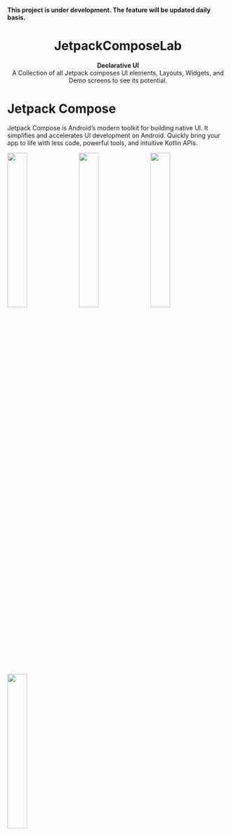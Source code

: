 <h4 >This project is under development. The feature will be updated daily basis.</h4>
<h1 align="center">JetpackComposeLab</h1>
<div align="center">
  <strong>Declarative UI</strong>
</div>
<div align="center">
  A Collection of all Jetpack composes UI elements, Layouts, Widgets, and Demo screens to see its potential.
</div>

<div></div>

# Jetpack Compose
Jetpack Compose is Android’s modern toolkit for building native UI. It simplifies and accelerates UI development on Android. Quickly bring your app to life with less code, powerful tools, and intuitive Kotlin APIs.


<p align="left">
  <img src="https://github.com/kamrul3288/JetpackComposeLab/assets/27208120/1a0af875-5a83-4db8-bc39-9b37caefa56e" width="30%">
  &nbsp;
  <img src="https://github.com/kamrul3288/JetpackComposeLab/assets/27208120/c0e417aa-8cbb-4963-9d44-46131214c97c" width="30%">
  &nbsp;
  <img src="https://github.com/kamrul3288/JetpackComposeLab/assets/27208120/6484b3bc-276e-4997-9991-2021f3da2435" width="30%">
</p>
<p align="left">
  <img src="https://github.com/kamrul3288/JetpackComposeLab/assets/27208120/fc055def-0521-45d5-acfd-5c58cb520afa" width="30%">
</p>
